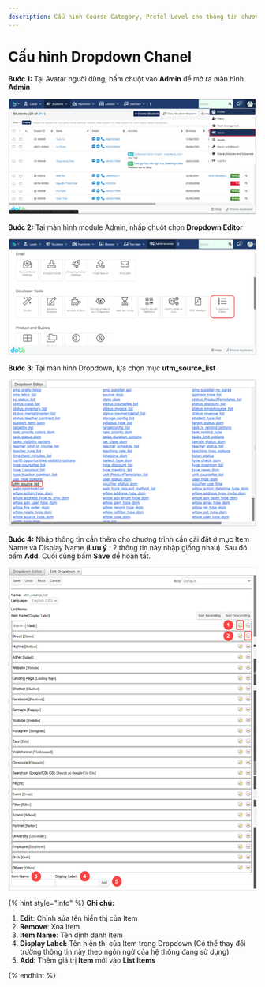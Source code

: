 ```yaml
---
description: Cấu hình Course Category, Prefel Level cho thông tin chương trình học
---
```


# Cấu hình Dropdown Chanel

**Bước 1:**  Tại Avatar người dùng, bấm chuột vào **Admin** để mở ra màn hình **Admin**

![](<../../.gitbook/assets/image (2).png>)

**Bước 2:** Tại màn hình module Admin, nhấp chuột chọn **Dropdown Editor**

![](<../../.gitbook/assets/image (3).png>)

**Bước 3**: Tại màn hình Dropdown, lựa chọn mục **utm\_source\_list**

![](<../../.gitbook/assets/image (5).png>)

**Bước 4:** Nhập thông tin cần thêm cho chương trình cần cài đặt ở mục Item Name và Display Name (**Lưu ý** : 2 thông tin này nhập giống nhau). Sau đó bấm **Add**. Cuối cùng bấm **Save** để hoàn tất.

![](<../../.gitbook/assets/image (1).png>)

{% hint style="info" %}
**Ghi chú:**&#x20;

1. **Edit**: Chỉnh sửa tên hiển thị của Item
2. **Remove**: Xoá Item
3. **Item Name**: Tên định danh Item
4. **Display Label:** Tên hiển thị của Item trong Dropdown (Có thể thay đổi trường thông tin này theo ngôn ngữ của hệ thống đang sử dụng)
5.  **Add**: Thêm giá trị **Item** mới vào **List Items**


{% endhint %}
